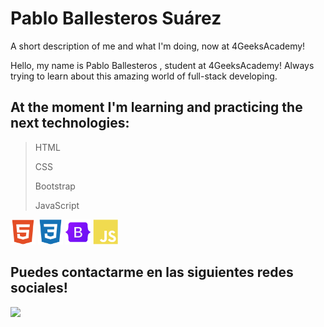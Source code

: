 # Pablo Ballesteros Suárez
A short description of me and what I'm doing, now at 4GeeksAcademy!

Hello, my name is Pablo Ballesteros , student at 4GeeksAcademy! Always trying to learn about this amazing world of full-stack developing.

## At the moment I'm learning and practicing the next technologies:
>HTML
>
>CSS
>
>Bootstrap
>
>JavaScript



<div>
  <img src="https://github.com/devicons/devicon/blob/master/icons/html5/html5-plain.svg" title="HTML5" width="40" height="40">
  <img src="https://github.com/devicons/devicon/blob/master/icons/css3/css3-plain.svg" width="40" height="40">
  <img src="https://github.com/devicons/devicon/blob/master/icons/bootstrap/bootstrap-original.svg" width="40" height="40">     
  <img src="https://github.com/devicons/devicon/blob/master/icons/javascript/javascript-plain.svg" width="40" height="40">
 </div>
 
 ## Puedes contactarme en las siguientes redes sociales!
 <div>
  <a href="">
<img src="https://img.shields.io/badge/LinkedIn-0077B5?style=for-the-badge&logo=linkedin&logoColor=white">
  </a>
</div>
